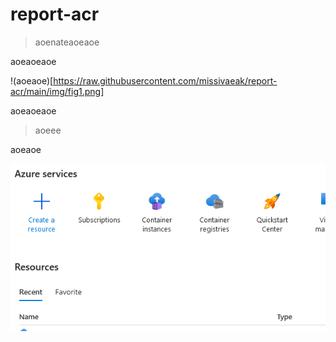 # report-acr

> aoenateaoeaoe

aoeaoeaoe

!(aoeaoe)[https://raw.githubusercontent.com/missivaeak/report-acr/main/img/fig1.png]

aoeaoeaoe

> aoeee

aoeaoe

![image1](/img/fig1.png)
